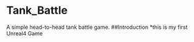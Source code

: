 # Tank_Battle
A simple head-to-head tank battle game.
##Introduction
*this is my first Unreal4 Game
